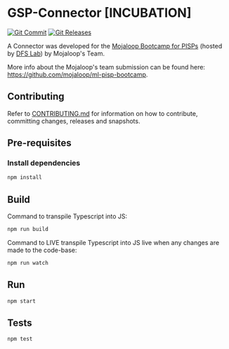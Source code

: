 # GSP-Connector [INCUBATION]

<!-- ACTION: REPLACE gsp-connector placeholders in this document -->
[![Git Commit](https://img.shields.io/github/last-commit/mojaloop/gsp-connector.svg?style=flat)](https://github.com/mojaloop/gsp-connector/commits/master)
[![Git Releases](https://img.shields.io/github/release/mojaloop/gsp-connector.svg?style=flat)](https://github.com/mojaloop/gsp-connector/releases)
<!--
[![Npm Version](https://img.shields.io/npm/v/@mojaloop/gsp-connector.svg?style=flat)](https://www.npmjs.com/package/@mojaloop/gsp-connector)
[![NPM Vulnerabilities](https://img.shields.io/snyk/vulnerabilities/npm/@mojaloop/gsp-connector.svg?style=flat)](https://www.npmjs.com/package/@mojaloop/gsp-connector)
[![CircleCI](https://circleci.com/gh/mojaloop/gsp-connector.svg?style=svg)](https://circleci.com/gh/mojaloop/gsp-connector)
-->

A Connector was developed for the [Mojaloop Bootcamp for PISPs](https://mojaloop.io/events/mojaloop-bootcamp-for-pisps/) (hosted by [DFS Lab](https://dfslab.net/mojaloop-bootcamp-for-pisps/)) by Mojaloop's Team.

More info about the Mojaloop's team submission can be found here: https://github.com/mojaloop/ml-pisp-bootcamp.

## Contributing

Refer to [CONTRIBUTING.md](./CONTRIBUTING.md) for information on how to contribute, committing changes, releases and snapshots.

## Pre-requisites

### Install dependencies

```bash
npm install
```

## Build

Command to transpile Typescript into JS:

```bash
npm run build
```

Command to LIVE transpile Typescript into JS live when any changes are made to the code-base:

```bash
npm run watch
```

## Run

```bash
npm start
```

## Tests

```bash
npm test
```
